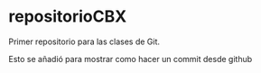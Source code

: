 # repositorioCBX
Primer repositorio para las clases de Git.

Esto se añadió para mostrar como hacer un commit desde github
